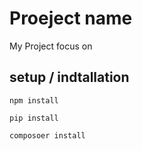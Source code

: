 # Proeject name
My Project focus on 
## setup / indtallation
`npm install`

`pip install`

`composoer install`
